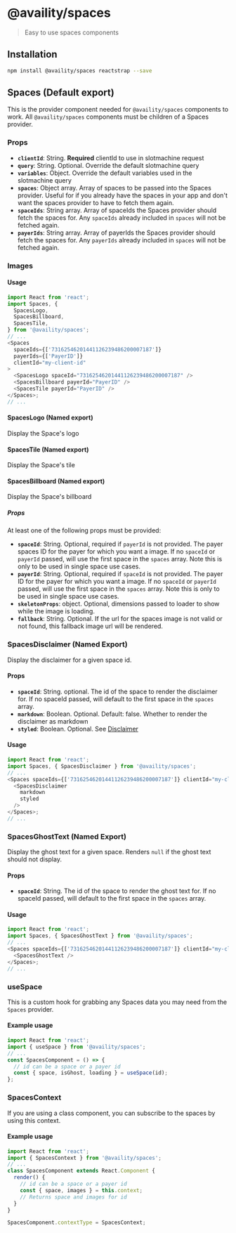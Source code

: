 # @availity/spaces

> Easy to use spaces components

## Installation

```bash
npm install @availity/spaces reactstrap --save
```

## Spaces (Default export)

This is the provider component needed for `@availity/spaces` components to work. All `@availity/spaces` components must be children of a Spaces provider.

### Props

- **`clientId`**: String. **Required** clientId to use in slotmachine request
- **`query`**: String. Optional. Override the default slotmachine query
- **`variables`**: Object. Override the default variables used in the slotmachine query
- **`spaces`**: Object array. Array of spaces to be passed into the Spaces provider. Useful for if you already have the spaces in your app and don't want the spaces provider to have to fetch them again.
- **`spaceIds`**: String array. Array of spaceIds the Spaces provider should fetch the spaces for. Any `spaceIds` already included in `spaces` will not be fetched again.
- **`payerIds`**: String array. Array of payerIds the Spaces provider should fetch the spaces for. Any `payerIds` already included in `spaces` will not be fetched again.

### Images

#### Usage

```javascript
import React from 'react';
import Spaces, {
  SpacesLogo,
  SpacesBillboard,
  SpacesTile,
} from '@availity/spaces';
// ...
<Spaces
  spaceIds={['73162546201441126239486200007187']}
  payerIds={['PayerID']}
  clientId="my-client-id"
>
  <SpacesLogo spaceId="73162546201441126239486200007187" />
  <SpacesBillboard payerId="PayerID" />
  <SpacesTile payerId="PayerID" />
</Spaces>;
// ...
```

#### SpacesLogo (Named export)

Display the Space's logo

#### SpacesTile (Named export)

Display the Space's tile

#### SpacesBillboard (Named export)

Display the Space's billboard

##### Props

At least one of the following props must be provided:

- **`spaceId`**: String. Optional, required if `payerId` is not provided. The payer spaces ID for the payer for which you want a image. If no `spaceId` or `payerId` passed, will use the first space in the `spaces` array. Note this is only to be used in single space use cases.
- **`payerId`**: String. Optional, required if `spaceId` is not provided. The payer ID for the payer for which you want a image. If no `spaceId` or `payerId` passed, will use the first space in the `spaces` array. Note this is only to be used in single space use cases.
- **`skeletonProps`**: object. Optional, dimensions passed to loader to show while the image is loading.
- **`fallback`**: String. Optional. If the url for the spaces image is not valid or not found, this fallback image url will be rendered.

### SpacesDisclaimer (Named Export)

Display the disclaimer for a given space id.

#### Props

- **`spaceId`**: String. optional. The id of the space to render the disclaimer for. If no spaceId passed, will default to the first space in the `spaces` array.
- **`markdown`**: Boolean. Optional. Default: false. Whether to render the disclaimer as markdown
- **`styled`**: Boolean. Optional. See [Disclaimer](../typography)

#### Usage

```javascript
import React from 'react';
import Spaces, { SpacesDisclaimer } from '@availity/spaces';
// ...
<Spaces spaceIds={['73162546201441126239486200007187']} clientId="my-client-id">
  <SpacesDisclaimer
    markdown
    styled
  />
</Spaces>;
// ...
```

### SpacesGhostText (Named Export)

Display the ghost text for a given space. Renders `null` if the ghost text should not display.

#### Props

- **`spaceId`**: String. The id of the space to render the ghost text for. If no spaceId passed, will default to the first space in the `spaces` array.

#### Usage

```javascript
import React from 'react';
import Spaces, { SpacesGhostText } from '@availity/spaces';
// ...
<Spaces spaceIds={['73162546201441126239486200007187']} clientId="my-client-id">
  <SpacesGhostText />
</Spaces>;
// ...
```

### useSpace

This is a custom hook for grabbing any Spaces data you may need from the `Spaces` provider.

#### Example usage

```javascript
import React from 'react';
import { useSpace } from '@availity/spaces';
// ...
const SpacesComponent = () => {
  // id can be a space or a payer id
  const { space, isGhost, loading } = useSpace(id);
};
```

### SpacesContext

If you are using a class component, you can subscribe to the spaces by using this context.

#### Example usage

```javascript
import React from 'react';
import { SpacesContext } from '@availity/spaces';
// ...
class SpacesComponent extends React.Component {
  render() {
    // id can be a space or a payer id
    const { space, images } = this.context;
    // Returns space and images for id
  }
}

SpacesComponent.contextType = SpacesContext;
```
